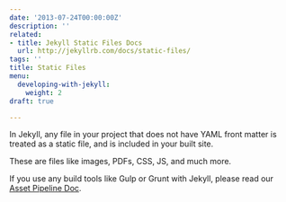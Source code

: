 ```yaml
---
date: '2013-07-24T00:00:00Z'
description: ''
related:
- title: Jekyll Static Files Docs
  url: http://jekyllrb.com/docs/static-files/
tags: ''
title: Static Files
menu:
  developing-with-jekyll:
    weight: 2
draft: true

---
```

In Jekyll, any file in your project that does not have YAML front matter is treated as a static file, and is included in your built site.

These are files like images, PDFs, CSS, JS, and much more.

If you use any build tools like Gulp or Grunt with Jekyll, please read our [Asset Pipeline Doc][1].

[1]: /docs/developing-with-jekyll/asset-pipeline
